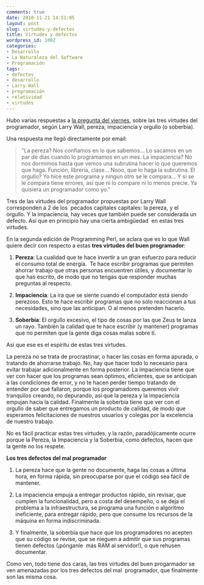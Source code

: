 ```yaml
---
comments: true
date: 2010-11-21 14:51:05
layout: post
slug: virtudes-y-defectos
title: Virtudes y defectos
wordpress_id: 1002
categories:
- Desarrollo
- La Naturaleza del Software
- Programación
tags:
- defectos
- desarrollo
- Larry Wall
- programación
- relatividad
- virtudes
---
```


Hubo varias respuestas a [la pregunta del viernes](http://www.lnds.net/blog/2010/11/las-tres-grandes-virtudes-de-un-programador.html#comments), sobre las tres virtudes del programador, según Larry Wall, pereza, impaciencia y orgullo (o soberbia).

Una respuesta me llegó directamente por email:


> "La pereza? Nos confiamos en lo que sabemos... Lo sacamos en un par de dias cuando lo programamos en un mes. La impaciencia? No nos dormimos hasta que vemos una subrutina hacer lo que queremos que haga. Función, librería, clase... Nooo, que lo haga la subrutina. El orgullo? Yo hice este programa y ningun otro se le compara... Y si se le compara tiene errores, asi que ni lo compare ni lo menos precie. Ya quisiera un programador como yo."


Tres de las virtudes del programador propuestas por Larry Wall corresponden a 2 de los  pecados capitales capitales: la pereza, y el orgullo. Y la impaciencia, hay veces que también puede ser considerada un defecto. Así que en principio hay una cierta ambigüedad  en estas tres virtudes.

En la segunda edición de Programming Perl, se aclara que es lo que Wall quiere decir con respecto a estas **tres virtudes del buen programador**:



	
  1. **Pereza**: La cualidad que te hace invertir a un gran esfuerzo para reducir el consumo total de energía.  Te hace escribir programas que permiten ahorrar trabajo que otras personas encuentren útiles, y documentar lo que has escrito, de modo que no tengas que responder muchas preguntas al respecto. 

	
  2. **Impaciencia**: La ira que se siente cuando el computador está siendo perezoso. Esto te hace escribir programas que no sólo reaccionan a tus necesidades, sino que las anticipan. O al menos pretenden hacerlo. 

	
  3. **Soberbia**: El orgullo excesivo, el tipo de cosas por las que Zeus te lanza un rayo. También la calidad que te hace escribir (y mantener) programas que no permiten que la gente diga cosas malas sobre tí. 


Así que ese es el espíritu de estas tres virtudes.

La pereza no se trata de procrastinar, o hacer las cosas en forma apurada, o tratando de ahorrarse trabajo. No, hay que hacer todo lo necesario para evitar trabajar adicionalmente en forma posterior. La impaciencia tiene que ver con hacer que los programas sean óptimos, eficientes, que se anticipan a las condiciones de error, y no te hacen perder tiempo tratando de entender por qué fallaron, porque los programadores queremos vivir tranquilos creando, no depurando, así que la pereza y la impaciencia empujan hacia la calidad. Finalmente la soberbia tiene que ver con el orgullo de saber que entregamos un producto de calidad, de modo que esperamos felicitaciones de nuestros usuarios y colegas por la excelencia de nuestro trabajo.

No es fácil practicar estas tres virtudes, y la razón, paradójicamente ocurre porque la Pereza, la Impaciencia y la Soberbia, como defectos, hacen que la gente no los respete.

**Los tres defectos del mal programador**



	
  1. La pereza hace que la gente no documente, haga las cosas a última hora, en forma rápida, sin preocuparse por que el código sea fácil de mantener.

	
  2. La impaciencia empuja a entregar productos rápido, sin revisar, que cumplen la funcionalidad, pero a costa del desempeño, o se deja el problema a la infraestructura, se programa una función o algoritmo ineficiente, para entregar rápido, pero que consume los recursos de la máquina en forma indiscriminada.

	
  3. Y finalmente, la soberbia que hace que los programadores no acepten que su código se revise, que se nieguen a admitir que sus programas tienen defectos (¡pónganle  más RAM al servidor!), o que rehusen documentar.


Como ven, todo tiene dos caras, las tres virtudes del buen progarmador se ven amenazadas por los tres defectos del mal  programador, que finalmente son las misma cosa.
